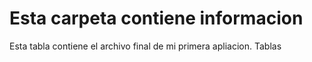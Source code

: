# Esta carpeta contiene informacion

Esta tabla contiene el archivo final de mi primera apliacion. Tablas



